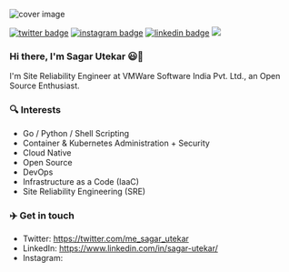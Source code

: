 ![cover image](https://user-images.githubusercontent.com/29445112/87068345-61128f80-c250-11ea-8dc8-dfbcf54b13d4.png)

[![twitter badge](https://img.shields.io/badge/Twitter-1DA1F2?style=for-the-badge&logo=twitter&logoColor=white)](https://twitter.com/me_sagar_utekar) 
[![instagram badge](https://img.shields.io/badge/Instagram-E4405F?style=for-the-badge&logo=instagram&logoColor=white)](https://www.instagram.com/me_sagar_utekar) 
[![linkedin badge](https://img.shields.io/badge/LinkedIn-0077B5?style=for-the-badge&logo=linkedin&logoColor=white)](https://www.linkedin.com/in/sagar-utekar/)
![](https://komarev.com/ghpvc/?username=Sagar2366&color=green&style=for-the-badge)

### Hi there, I'm Sagar Utekar 😃👋
I'm Site Reliability Engineer at VMWare Software India Pvt. Ltd., an Open Source Enthusiast.

### 🔍 Interests

* Go / Python / Shell Scripting
* Container & Kubernetes Administration + Security
* Cloud Native
* Open Source
* DevOps
* Infrastructure as a Code (IaaC)
* Site Reliability Engineering (SRE)

### ✈️ Get in touch

* Twitter: https://twitter.com/me_sagar_utekar
* LinkedIn: https://www.linkedin.com/in/sagar-utekar/
* Instagram:
